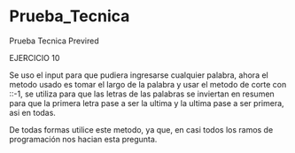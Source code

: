 # Prueba_Tecnica
Prueba Tecnica Previred

EJERCICIO 10

Se uso el input para que pudiera ingresarse cualquier palabra, ahora el metodo usado es tomar el largo de la palabra y usar el metodo de corte con ::-1, se utiliza para que las letras de las palabras se inviertan en resumen para que la primera letra pase a ser la ultima y la ultima pase a ser primera, asi en todas.

De todas formas utilice este metodo, ya que, en casi todos los ramos de programación nos hacian esta pregunta.

